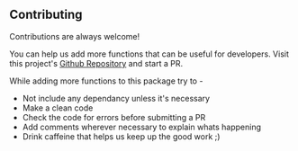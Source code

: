 
## Contributing

Contributions are always welcome!

You can help us add more functions that can be useful for developers. Visit this project's [Github Repository](https://github.com/Zerapium/js-helpertools) and start a PR.

While adding more functions to this package try to - 
 - Not include any dependancy unless it's necessary
 - Make a clean code
 - Check the code for errors before submitting a PR
 - Add comments wherever necessary to explain whats happening
 - Drink caffeine that helps us keep up the good work ;) 

